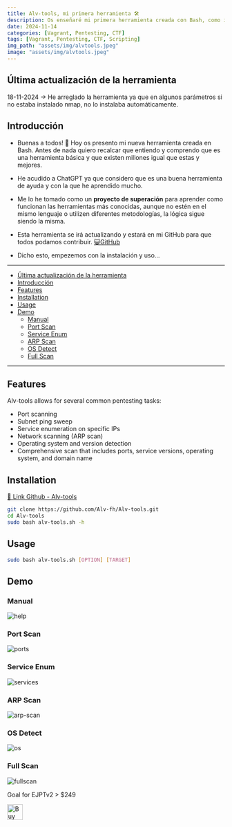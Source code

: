 ```yaml
---
title: Alv-tools, mi primera herramienta 🛠️
description: Os enseñaré mi primera herramienta creada con Bash, como instalarla, como funciona etc.
date: 2024-11-14
categories: [Vagrant, Pentesting, CTF]
tags: [Vagrant, Pentesting, CTF, Scripting]
img_path: "assets/img/alvtools.jpeg"
image: "assets/img/alvtools.jpeg"
---
```


## Última actualización de la herramienta

18-11-2024 -> He arreglado la herramienta ya que en algunos parámetros si no estaba instalado nmap, no lo instalaba automáticamente.

## Introducción

- Buenas a todos! 👋 Hoy os presento mi nueva herramienta creada en Bash. Antes de nada quiero recalcar que entiendo y comprendo que es una herramienta básica y que existen millones igual que estas y mejores.

- He acudido a ChatGPT ya que considero que es una buena herramienta de ayuda y con la que he aprendido mucho.

- Me lo he tomado como un **proyecto de superación** para aprender como funcionan las herramientas más conocidas, aunque no estén en el mismo lenguaje o utilizen diferentes metodologías, la lógica sigue siendo la misma.

- Esta herramienta se irá actualizando y estará en mi GitHub para que todos podamos contribuir. [😺GitHub](https://github.com/Alv-fh)

- Dicho esto, empezemos con la instalación y uso...

---
- [Última actualización de la herramienta](#última-actualización-de-la-herramienta)
- [Introducción](#introducción)
- [Features](#features)
- [Installation](#installation)
- [Usage](#usage)
- [Demo](#demo)
  - [Manual](#manual)
  - [Port Scan](#port-scan)
  - [Service Enum](#service-enum)
  - [ARP Scan](#arp-scan)
  - [OS Detect](#os-detect)
  - [Full Scan](#full-scan)
  
---

## Features

Alv-tools allows for several common pentesting tasks:

- Port scanning
- Subnet ping sweep
- Service enumeration on specific IPs
- Network scanning (ARP scan)
- Operating system and version detection
- Comprehensive scan that includes ports, service versions, operating system, and domain name

## Installation

[🔗 Link Github - Alv-tools](https://github.com/Alv-fh/Alv-tools)

```bash
git clone https://github.com/Alv-fh/Alv-tools.git
cd Alv-tools
sudo bash alv-tools.sh -h
```

## Usage

```bash
sudo bash alv-tools.sh [OPTION] [TARGET]
```

## Demo

### Manual

![help](https://github.com/user-attachments/assets/63c6d66b-8f94-45fc-9fcf-f69cc3046ae0)

### Port Scan

![ports](https://github.com/user-attachments/assets/e2d6f38e-6d6e-44b6-9e7c-7c63a61bd9bf)

### Service Enum

![services](https://github.com/user-attachments/assets/6ff91b9e-d976-4227-a505-da37606925bc)

### ARP Scan

![arp-scan](https://github.com/user-attachments/assets/02c6dfdf-9037-45af-acb2-85eb3c7dbaee)

### OS Detect

![os](https://github.com/user-attachments/assets/e85f41b5-a27e-4ed7-9172-a7a5ed3c8ba4)

### Full Scan

![fullscan](https://github.com/user-attachments/assets/97d8acf1-524c-43d3-8e52-7af393450edd)

Goal for EJPTv2 > $249

<a href='https://ko-fi.com/W7W313M7FS' target='_blank'><img height='36' style='border:0px;height:36px;' src='https://storage.ko-fi.com/cdn/kofi1.png?v=3' border='0' alt='Buy Me a Coffee at ko-fi.com' /></a>
